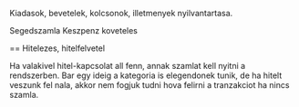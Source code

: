 Kiadasok, bevetelek, kolcsonok, illetmenyek nyilvantartasa.

Segedszamla
Keszpenz koveteles

== Hitelezes, hitelfelvetel

Ha valakivel hitel-kapcsolat all fenn, annak szamlat kell nyitni a rendszerben.
Bar egy ideig a kategoria is elegendonek tunik, de ha hitelt veszunk fel nala,
akkor nem fogjuk tudni hova felirni a tranzakciot ha nincs szamla.
